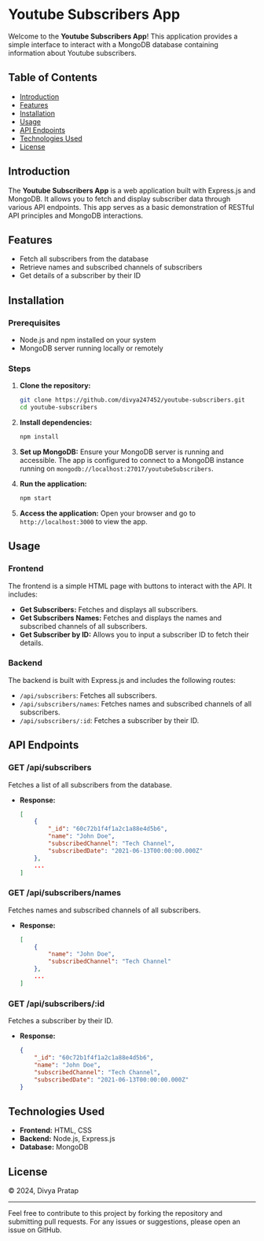 # Youtube Subscribers App

Welcome to the **Youtube Subscribers App**! This application provides a simple interface to interact with a MongoDB database containing information about Youtube subscribers.

## Table of Contents
- [Introduction](#introduction)
- [Features](#features)
- [Installation](#installation)
- [Usage](#usage)
- [API Endpoints](#api-endpoints)
- [Technologies Used](#technologies-used)
- [License](#license)

## Introduction
The **Youtube Subscribers App** is a web application built with Express.js and MongoDB. It allows you to fetch and display subscriber data through various API endpoints. This app serves as a basic demonstration of RESTful API principles and MongoDB interactions.

## Features
- Fetch all subscribers from the database
- Retrieve names and subscribed channels of subscribers
- Get details of a subscriber by their ID

## Installation

### Prerequisites
- Node.js and npm installed on your system
- MongoDB server running locally or remotely

### Steps
1. **Clone the repository:**
    ```bash
    git clone https://github.com/divya247452/youtube-subscribers.git
    cd youtube-subscribers
    ```

2. **Install dependencies:**
    ```bash
    npm install
    ```

3. **Set up MongoDB:**
    Ensure your MongoDB server is running and accessible. The app is configured to connect to a MongoDB instance running on `mongodb://localhost:27017/youtubeSubscribers`.

4. **Run the application:**
    ```bash
    npm start
    ```

5. **Access the application:**
    Open your browser and go to `http://localhost:3000` to view the app.

## Usage
### Frontend
The frontend is a simple HTML page with buttons to interact with the API. It includes:
- **Get Subscribers:** Fetches and displays all subscribers.
- **Get Subscribers Names:** Fetches and displays the names and subscribed channels of all subscribers.
- **Get Subscriber by ID:** Allows you to input a subscriber ID to fetch their details.

### Backend
The backend is built with Express.js and includes the following routes:
- `/api/subscribers`: Fetches all subscribers.
- `/api/subscribers/names`: Fetches names and subscribed channels of all subscribers.
- `/api/subscribers/:id`: Fetches a subscriber by their ID.

## API Endpoints
### GET /api/subscribers
Fetches a list of all subscribers from the database.
- **Response:** 
    ```json
    [
        {
            "_id": "60c72b1f4f1a2c1a88e4d5b6",
            "name": "John Doe",
            "subscribedChannel": "Tech Channel",
            "subscribedDate": "2021-06-13T00:00:00.000Z"
        },
        ...
    ]
    ```

### GET /api/subscribers/names
Fetches names and subscribed channels of all subscribers.
- **Response:**
    ```json
    [
        {
            "name": "John Doe",
            "subscribedChannel": "Tech Channel"
        },
        ...
    ]
    ```

### GET /api/subscribers/:id
Fetches a subscriber by their ID.
- **Response:**
    ```json
    {
        "_id": "60c72b1f4f1a2c1a88e4d5b6",
        "name": "John Doe",
        "subscribedChannel": "Tech Channel",
        "subscribedDate": "2021-06-13T00:00:00.000Z"
    }
    ```
 
## Technologies Used
- **Frontend:** HTML, CSS
- **Backend:** Node.js, Express.js
- **Database:** MongoDB

## License
&copy; 2024, Divya Pratap

---

Feel free to contribute to this project by forking the repository and submitting pull requests. For any issues or suggestions, please open an issue on GitHub.

